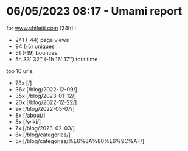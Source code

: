# 06/05/2023 08:17 - Umami report
for www.shifeiti.com [24h] :

 - 241 (-44) page views
 - 94 (-5) uniques
 - 51 (-19) bounces
 - 5h 33' 32'' (-1h 16' 17'') totaltime


top 10 urls:
 - 73x [/]
 - 36x [/blog/2022-12-09/]
 - 35x [/blog/2023-01-12/]
 - 20x [/blog/2022-12-22/]
 - 9x [/blog/2022-05-07/]
 - 8x [/about/]
 - 8x [/wiki/]
 - 7x [/blog/2023-02-03/]
 - 6x [/blog/categories/]
 - 5x [/blog/categories/%E6%8A%80%E6%9C%AF/]


